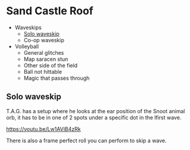 # Sand Castle Roof

- Waveskips
  - [Solo waveskip](#solo-waveskip)
  - Co-op waveskip
- Volleyball
  - General glitches
  - Map saracen stun
  - Other side of the field
  - Ball not hittable
  - Magic that passes through

## <a name="solo-waveskip"></a>Solo waveskip

T.A.G. has a setup where he looks at the ear position of the Snoot animal orb, it has to be in one of 2 spots under a specific dot in the lfirst wave.

https://youtu.be/Lw1AViB4zRk

There is also a frame perfect roll you can perform to skip a wave.
